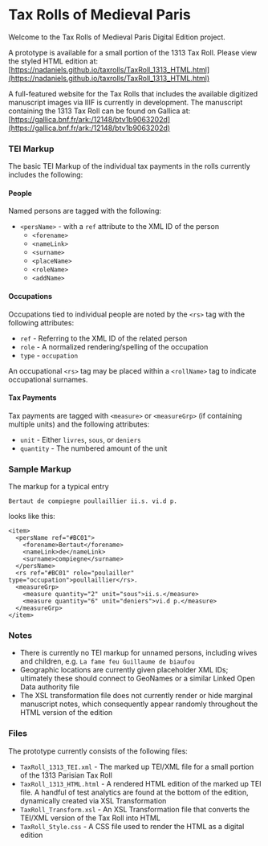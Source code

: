 # Tax Rolls of Medieval Paris
Welcome to the Tax Rolls of Medieval Paris Digital Edition project.  

A prototype is available for a small portion of the 1313 Tax Roll. Please view the styled HTML edition at: [https://nadaniels.github.io/taxrolls/TaxRoll_1313_HTML.html](https://nadaniels.github.io/taxrolls/TaxRoll_1313_HTML.html)

A full-featured website for the Tax Rolls that includes the available digitized manuscript images via IIIF is currently in development. The manuscript containing the 1313 Tax Roll can be found on Gallica at: [https://gallica.bnf.fr/ark:/12148/btv1b9063202d](https://gallica.bnf.fr/ark:/12148/btv1b9063202d)

### TEI Markup
The basic TEI Markup of the individual tax payments in the rolls currently includes the following:

#### People
Named persons are tagged with the following:
* `<persName>` - with a `ref` attribute to the XML ID of the person 
  * `<forename>`
  * `<nameLink>`
  * `<surname>`
  * `<placeName>`
  * `<roleName>`
  * `<addName>`

#### Occupations
Occupations tied to individual people are noted by the `<rs>` tag with the following attributes:
* `ref` - Referring to the XML ID of the related person
* `role` - A normalized rendering/spelling of the occupation
* `type` - `occupation`

An occupational `<rs>` tag may be placed within a `<rollName>` tag to indicate occupational surnames.

#### Tax Payments
Tax payments are tagged with `<measure>` or `<measureGrp>` (if containing multiple units) and the following attributes:
* `unit` - Either `livres`, `sous`, or `deniers`
* `quantity` - The numbered amount of the unit

### Sample Markup
The markup for a typical entry

`Bertaut de compiegne poullaillier ii.s. vi.d p.`

looks like this:
```
<item>
  <persName ref="#BC01">
    <forename>Bertaut</forename>
    <nameLink>de</nameLink>
    <surname>compiegne</surname>
  </persName>
  <rs ref="#BC01" role="poulailler" type="occupation">poullaillier</rs>.
  <measureGrp>
    <measure quantity="2" unit="sous">ii.s.</measure>
    <measure quantity="6" unit="deniers">vi.d p.</measure>
  </measureGrp>
</item>
```

### Notes
- There is currently no TEI markup for unnamed persons, including wives and children, e.g. `La fame feu Guillaume de biaufou`
- Geographic locations are currently given placeholder XML IDs; ultimately these should connect to GeoNames or a similar Linked Open Data authority file
- The XSL transformation file does not currently render or hide marginal manuscript notes, which consequently appear randomly throughout the HTML version of the edition


### Files
The prototype currently consists of the following files:
* `TaxRoll_1313_TEI.xml` - The marked up TEI/XML file for a small portion of the 1313 Parisian Tax Roll
* `TaxRoll_1313_HTML.html` - A rendered HTML edition of the marked up TEI file. A handful of test analytics are found at the bottom of the edition, dynamically created via XSL Transformation
* `TaxRoll_Transform.xsl` - An XSL Transformation file that converts the TEI/XML version of the Tax Roll into HTML
* `TaxRoll_Style.css` - A CSS file used to render the HTML as a digital edition

